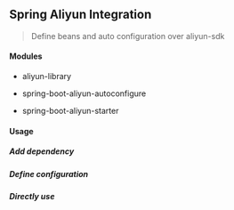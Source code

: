 ## Spring Aliyun Integration

> Define beans and auto configuration over aliyun-sdk



#### Modules

- aliyun-library

- spring-boot-aliyun-autoconfigure
- spring-boot-aliyun-starter



#### Usage

##### Add dependency



##### Define configuration



##### Directly use

